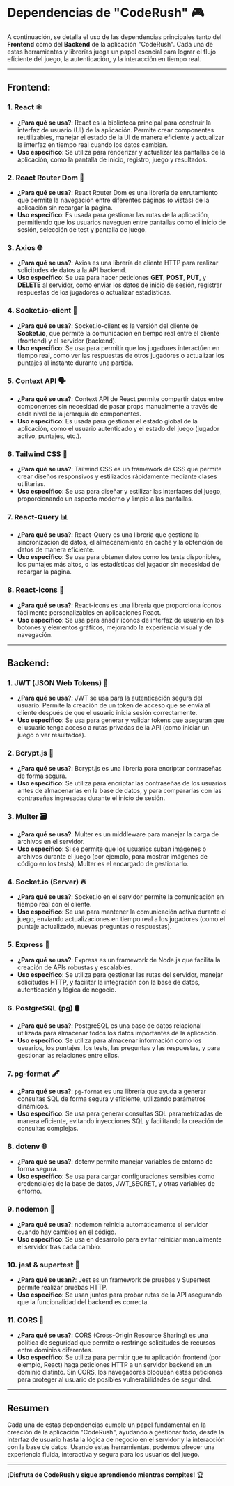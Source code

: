 # **Dependencias de "CodeRush"** 🎮

A continuación, se detalla el uso de las dependencias principales tanto del **Frontend** como del **Backend** de la aplicación "CodeRush". Cada una de estas herramientas y librerías juega un papel esencial para lograr el flujo eficiente del juego, la autenticación, y la interacción en tiempo real.

---

## **Frontend:**

### 1. **React** ⚛️
   - **¿Para qué se usa?**: React es la biblioteca principal para construir la interfaz de usuario (UI) de la aplicación. Permite crear componentes reutilizables, manejar el estado de la UI de manera eficiente y actualizar la interfaz en tiempo real cuando los datos cambian.
   - **Uso específico**: Se utiliza para renderizar y actualizar las pantallas de la aplicación, como la pantalla de inicio, registro, juego y resultados.

### 2. **React Router Dom** 🚦
   - **¿Para qué se usa?**: React Router Dom es una librería de enrutamiento que permite la navegación entre diferentes páginas (o vistas) de la aplicación sin recargar la página.
   - **Uso específico**: Es usada para gestionar las rutas de la aplicación, permitiendo que los usuarios naveguen entre pantallas como el inicio de sesión, selección de test y pantalla de juego.

### 3. **Axios** 🌐
   - **¿Para qué se usa?**: Axios es una librería de cliente HTTP para realizar solicitudes de datos a la API backend.
   - **Uso específico**: Se usa para hacer peticiones **GET**, **POST**, **PUT**, y **DELETE** al servidor, como enviar los datos de inicio de sesión, registrar respuestas de los jugadores o actualizar estadísticas.

### 4. **Socket.io-client** 🔌
   - **¿Para qué se usa?**: Socket.io-client es la versión del cliente de **Socket.io**, que permite la comunicación en tiempo real entre el cliente (frontend) y el servidor (backend).
   - **Uso específico**: Se usa para permitir que los jugadores interactúen en tiempo real, como ver las respuestas de otros jugadores o actualizar los puntajes al instante durante una partida.

### 5. **Context API** 🗣️
   - **¿Para qué se usa?**: Context API de React permite compartir datos entre componentes sin necesidad de pasar props manualmente a través de cada nivel de la jerarquía de componentes.
   - **Uso específico**: Es usada para gestionar el estado global de la aplicación, como el usuario autenticado y el estado del juego (jugador activo, puntajes, etc.).

### 6. **Tailwind CSS** 🌟
   - **¿Para qué se usa?**: Tailwind CSS es un framework de CSS que permite crear diseños responsivos y estilizados rápidamente mediante clases utilitarias.
   - **Uso específico**: Se usa para diseñar y estilizar las interfaces del juego, proporcionando un aspecto moderno y limpio a las pantallas.

### 7. **React-Query** 📊
   - **¿Para qué se usa?**: React-Query es una librería que gestiona la sincronización de datos, el almacenamiento en caché y la obtención de datos de manera eficiente.
   - **Uso específico**: Se usa para obtener datos como los tests disponibles, los puntajes más altos, o las estadísticas del jugador sin necesidad de recargar la página.

### 8. **React-icons** 🎨
   - **¿Para qué se usa?**: React-icons es una librería que proporciona íconos fácilmente personalizables en aplicaciones React.
   - **Uso específico**: Se usa para añadir íconos de interfaz de usuario en los botones y elementos gráficos, mejorando la experiencia visual y de navegación.

---

## **Backend:**

### 1. **JWT (JSON Web Tokens)** 🔐
   - **¿Para qué se usa?**: JWT se usa para la autenticación segura del usuario. Permite la creación de un token de acceso que se envía al cliente después de que el usuario inicia sesión correctamente.
   - **Uso específico**: Se usa para generar y validar tokens que aseguran que el usuario tenga acceso a rutas privadas de la API (como iniciar un juego o ver resultados).

### 2. **Bcrypt.js** 🔑
   - **¿Para qué se usa?**: Bcrypt.js es una librería para encriptar contraseñas de forma segura.
   - **Uso específico**: Se utiliza para encriptar las contraseñas de los usuarios antes de almacenarlas en la base de datos, y para compararlas con las contraseñas ingresadas durante el inicio de sesión.

### 3. **Multer** 🗃️
   - **¿Para qué se usa?**: Multer es un middleware para manejar la carga de archivos en el servidor.
   - **Uso específico**: Si se permite que los usuarios suban imágenes o archivos durante el juego (por ejemplo, para mostrar imágenes de código en los tests), Multer es el encargado de gestionarlo.

### 4. **Socket.io (Server)** 🔥
   - **¿Para qué se usa?**: Socket.io en el servidor permite la comunicación en tiempo real con el cliente.
   - **Uso específico**: Se usa para mantener la comunicación activa durante el juego, enviando actualizaciones en tiempo real a los jugadores (como el puntaje actualizado, nuevas preguntas o respuestas).

### 5. **Express** 🚀
   - **¿Para qué se usa?**: Express es un framework de Node.js que facilita la creación de APIs robustas y escalables.
   - **Uso específico**: Se utiliza para gestionar las rutas del servidor, manejar solicitudes HTTP, y facilitar la integración con la base de datos, autenticación y lógica de negocio.

### 6. **PostgreSQL (pg)** 🛢️
   - **¿Para qué se usa?**: PostgreSQL es una base de datos relacional utilizada para almacenar todos los datos importantes de la aplicación.
   - **Uso específico**: Se utiliza para almacenar información como los usuarios, los puntajes, los tests, las preguntas y las respuestas, y para gestionar las relaciones entre ellos.

### 7. **pg-format** 🖋️
   - **¿Para qué se usa?**: `pg-format` es una librería que ayuda a generar consultas SQL de forma segura y eficiente, utilizando parámetros dinámicos.
   - **Uso específico**: Se usa para generar consultas SQL parametrizadas de manera eficiente, evitando inyecciones SQL y facilitando la creación de consultas complejas.

### 8. **dotenv** 🌐
   - **¿Para qué se usa?**: dotenv permite manejar variables de entorno de forma segura.
   - **Uso específico**: Se usa para cargar configuraciones sensibles como credenciales de la base de datos, JWT_SECRET, y otras variables de entorno.

### 9. **nodemon** 🚀
   - **¿Para qué se usa?**: nodemon reinicia automáticamente el servidor cuando hay cambios en el código.
   - **Uso específico**: Se usa en desarrollo para evitar reiniciar manualmente el servidor tras cada cambio.

### 10. **jest & supertest** 🔮
   - **¿Para qué se usan?**: Jest es un framework de pruebas y Supertest permite realizar pruebas HTTP.
   - **Uso específico**: Se usan juntos para probar rutas de la API asegurando que la funcionalidad del backend es correcta.

### 11. **CORS** 🔮  
   - **¿Para qué se usa?**: CORS (Cross-Origin Resource Sharing) es una política de seguridad que permite o restringe solicitudes de recursos entre dominios diferentes.  
   - **Uso específico**: Se utiliza para permitir que tu aplicación frontend (por ejemplo, React) haga peticiones HTTP a un servidor backend en un dominio distinto. Sin CORS, los navegadores bloquean estas peticiones para proteger al usuario de posibles vulnerabilidades de seguridad.  


---

## **Resumen**

Cada una de estas dependencias cumple un papel fundamental en la creación de la aplicación "CodeRush", ayudando a gestionar todo, desde la interfaz de usuario hasta la lógica de negocio en el servidor y la interacción con la base de datos. Usando estas herramientas, podemos ofrecer una experiencia fluida, interactiva y segura para los usuarios del juego.

---

**¡Disfruta de CodeRush y sigue aprendiendo mientras compites!** 🏆
